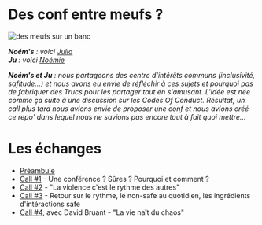 # Des conf entre meufs ?

![des meufs sur un banc](https://github.com/Julia-barbelane/des-conf-entre-meufs/blob/master/medias/readme.jpeg)

***Noém's** : voici [Julia](https://github.com/Julia-barbelane)  
**Ju** : voici [Noémie](https://github.com/noeems)*

***Noém's et Ju** : nous partageons des centre d'intérêts communs (inclusivité, safitude…) et nous avons eu envie de réfléchir à ces sujets et pourquoi pas de fabriquer des Trucs pour les partager tout en s'amusant. L'idée est née comme ça suite à une discussion sur les Codes Of Conduct. Résultat, un call plus tard nous avions envie de proposer une conf et nous avions créé ce repo' dans lequel nous ne savions pas encore tout à fait quoi mettre…*

# Les échanges
- [Préambule](https://github.com/Julia-barbelane/des-conf-entre-meufs/blob/master/pr%C3%A9ambule.md)
- [Call #1](https://github.com/Julia-barbelane/des-conf-entre-meufs/blob/master/call%231.md) - Une conférence ? Sûres ? Pourquoi et comment ?  
- [Call #2](https://github.com/Julia-barbelane/des-conf-entre-meufs/blob/master/call%232.md) - "La violence c'est le rythme des autres"
- [Call #3](https://github.com/Julia-barbelane/des-conf-entre-meufs/blob/master/call%233.md) - Retour sur le rythme, le non-safe au quotidien, les ingrédients d'intéractions safe
- [Call #4](https://github.com/Julia-barbelane/des-conf-entre-meufs/blob/master/call%234.md),  avec David Bruant - "La vie naît du chaos"




